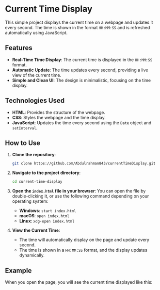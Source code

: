 # Current Time Display

This simple project displays the current time on a webpage and updates it every second. The time is shown in the format `HH:MM:SS` and is refreshed automatically using JavaScript.

## Features

- **Real-Time Time Display**: The current time is displayed in the `HH:MM:SS` format.
- **Automatic Update**: The time updates every second, providing a live view of the current time.
- **Simple and Clean UI**: The design is minimalistic, focusing on the time display.

## Technologies Used

- **HTML**: Provides the structure of the webpage.
- **CSS**: Styles the webpage and the time display.
- **JavaScript**: Updates the time every second using the `Date` object and `setInterval`.

## How to Use

1. **Clone the repository**:
    ```bash
    git clone https://github.com/Abdulrahman843/currentTimeDisplay.git
    ```

2. **Navigate to the project directory**:
    ```bash
    cd current-time-display
    ```

3. **Open the `index.html` file in your browser**:
    You can open the file by double-clicking it, or use the following command depending on your operating system:
    - **Windows**: `start index.html`
    - **macOS**: `open index.html`
    - **Linux**: `xdg-open index.html`

4. **View the Current Time**:
    - The time will automatically display on the page and update every second.
    - The time is shown in a `HH:MM:SS` format, and the display updates dynamically.

## Example

When you open the page, you will see the current time displayed like this:
